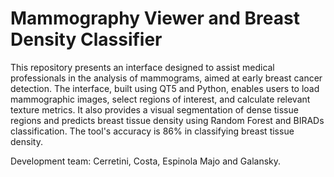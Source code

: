 # Mammography Viewer and Breast Density Classifier

This repository presents an interface designed to assist medical professionals in the analysis of mammograms, aimed at early breast cancer detection. The interface, built using QT5 and Python, enables users to load mammographic images, select regions of interest, and calculate relevant texture metrics. It also provides a visual segmentation of dense tissue regions and predicts breast tissue density using Random Forest and BIRADs classification. The tool's accuracy is 86% in classifying breast tissue density.

Development team: Cerretini, Costa, Espinola Majo and Galansky.
